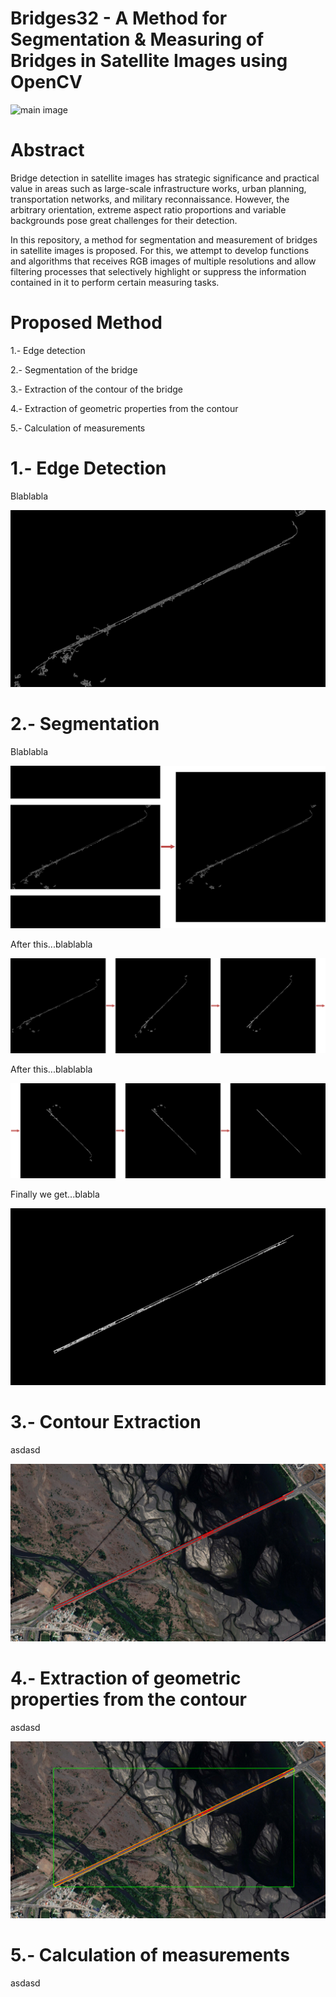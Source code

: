 # Bridges32 - A Method for Segmentation & Measuring of Bridges in Satellite Images using OpenCV

![main image](readme_images/001.png)

# Abstract

Bridge detection in satellite images has strategic significance and practical value in areas such as large-scale infrastructure works, urban planning, transportation networks, and military reconnaissance. However, the arbitrary orientation, extreme aspect ratio proportions and variable backgrounds pose great challenges for their detection.

In this repository, a method for segmentation and measurement of bridges in satellite images is proposed. For this, we attempt to develop functions and algorithms that receives RGB images of multiple resolutions and allow filtering processes that selectively highlight or suppress the information contained in it to perform certain measuring tasks. 

# Proposed Method

1.- Edge detection

2.- Segmentation of the bridge

3.- Extraction of the contour of the bridge

4.- Extraction of geometric properties from the contour

5.- Calculation of measurements

# 1.- Edge Detection

Blablabla

![image](readme_images/002.png)

# 2.- Segmentation

Blablabla

![image](readme_images/003.png)

After this...blablabla

![image](readme_images/004.png)

After this...blablabla

![image](readme_images/005.png)

Finally we get...blabla

![image](readme_images/006.png)

# 3.- Contour Extraction

asdasd

![image](readme_images/007.png)

# 4.- Extraction of geometric properties from the contour

asdasd

![image](readme_images/008.png)

# 5.- Calculation of measurements

asdasd

